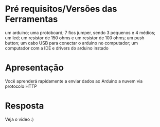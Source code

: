 # Pré requisitos/Versões das Ferramentas

um arduino;
uma protoboard;
7 fios jumper, sendo 3 pequenos e 4 médios;
um led;
um resistor de 150 ohms e um resistor de 100 ohms;
um push button;
um cabo USB para conectar o arduino no computador;
um computador com a IDE e drivers do arduino instado

# Apresentação

Você aprenderá rapidamente a enviar dados ao Arduino a nuvem via protocolo HTTP

# Resposta

Veja o vídeo :)
